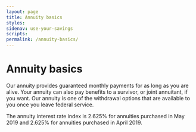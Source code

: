 ```yaml
---
layout: page
title: Annuity basics
styles:
sidenav: use-your-savings
scripts:
permalink: /annuity-basics/
---
```


# Annuity basics

Our annuity provides guaranteed monthly payments for as long as you are alive. Your annuity can also pay benefits to a survivor, or joint annuitant, if you want. Our annuity is one of the withdrawal options that are available to you once you leave federal service.

The annuity interest rate index is 2.625% for annuities purchased in May 2019 and 2.625% for annuities purchased in April 2019. 



<!-- CONTENT END -->
